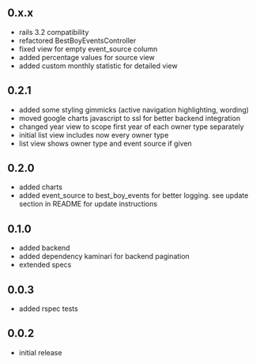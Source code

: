 ## 0.x.x
* rails 3.2 compatibility
* refactored BestBoyEventsController
* fixed view for empty event_source column
* added percentage values for source view
* added custom monthly statistic for detailed view

## 0.2.1
* added some styling gimmicks (active navigation highlighting, wording)
* moved google charts javascript to ssl for better backend integration
* changed year view to scope first year of each owner type separately
* initial list view includes now every owner type
* list view shows owner type and event source if given

## 0.2.0
* added charts
* added event_source to best_boy_events for better logging. see update section in README for update instructions

## 0.1.0

* added backend
* added dependency kaminari for backend pagination
* extended specs

## 0.0.3

* added rspec tests

## 0.0.2

* initial release